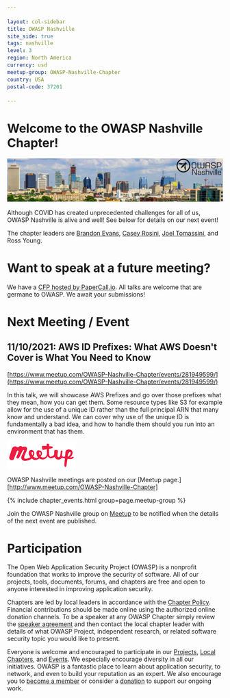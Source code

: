 ```yaml
---

layout: col-sidebar
title: OWASP Nashville
site_side: true
tags: nashville
level: 3
region: North America
currency: usd
meetup-group: OWASP-Nashville-Chapter
country: USA
postal-code: 37201

---
```


# Welcome to the OWASP Nashville Chapter!

![OWASP Nashville](./assets/images/logo.jpg)

Although COVID has created unprecedented challenges for all of us, OWASP Nashville is alive and well! See below for details on our next event!

The chapter leaders are [Brandon Evans](mailto:brandon.evans@owasp.org), [Casey Rosini](mailto:casey.rosini@owasp.org), [Joel Tomassini](mailto:joel.tomassini@owasp.org), and Ross Young.

# Want to speak at a future meeting?

We have a [CFP hosted by PaperCall.io](https://www.papercall.io/owasp-nashville). All talks are welcome that are germane to OWASP. We await your submissions!

# Next Meeting / Event

## 11/10/2021: AWS ID Prefixes: What AWS Doesn't Cover is What You Need to Know

[https://www.meetup.com/OWASP-Nashville-Chapter/events/281949599/](https://www.meetup.com/OWASP-Nashville-Chapter/events/281949599/)

In this talk, we will showcase AWS Prefixes and go over those prefixes what they mean, how you can get them. Some resource types like S3 for example allow for the use of a unique ID rather than the full principal ARN that many know and understand. We can cover why use of the unique ID is fundamentally a bad idea, and how to handle them should you run into an environment that has them.

[![Meetup](./assets/images/meetup-logo-160x65.png)](http://www.meetup.com/OWASP-Nashville-Chapter)


OWASP Nashville meetings are posted on our [Meetup page.][http://www.meetup.com/OWASP-Nashville-Chapter]

{% include chapter_events.html group=page.meetup-group %}

Join the OWASP Nashville group on [Meetup](http://www.meetup.com/OWASP-Nashville-Chapter) to be notified when the details of the next event are published.


# Participation

The Open Web Application Security Project (OWASP) is a nonprofit foundation that works to improve the security of software. All of our projects, tools, documents, forums, and chapters are free and open to anyone interested in improving application security. 

Chapters are led by local leaders in accordance with the [Chapter Policy](https://owasp.org/www-policy/). Financial contributions should be made online using the authorized online donation channels. To be a speaker at any OWASP Chapter simply review the [speaker agreement](/www-policy/legal/speaker-agreement) and then contact the local chapter leader with details of what OWASP Project, independent research, or related software security topic you would like to present.

Everyone is welcome and encouraged to participate in our [Projects](/projects), [Local Chapters](/chapters), and [Events](/events). We especially encourage diversity in all our initiatives. OWASP is a fantastic place to learn about application security, to network, and even to build your reputation as an expert. We also encourage you to [become a member](/membership) or consider a [donation](/donate) to support our ongoing work.
